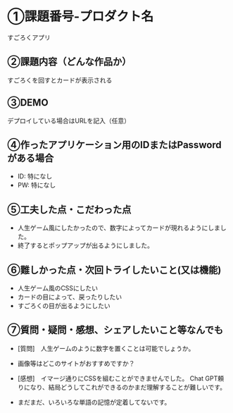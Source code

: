 # ①課題番号-プロダクト名

すごろくアプリ

## ②課題内容（どんな作品か）
すごろくを回すとカードが表示される

## ③DEMO

デプロイしている場合はURLを記入（任意）

## ④作ったアプリケーション用のIDまたはPasswordがある場合

- ID: 特になし
- PW: 特になし

## ⑤工夫した点・こだわった点

- 人生ゲーム風にしたかったので、数字によってカードが現れるようにしました。
- 終了するとポップアップが出るようにしました。

## ⑥難しかった点・次回トライしたいこと(又は機能)

- 人生ゲーム風のCSSにしたい
- カードの目によって、戻ったりしたい
- すごろくの目が出るようにしたい

## ⑦質問・疑問・感想、シェアしたいこと等なんでも

- [質問]　人生ゲームのように数字を置くことは可能でしょうか。
- 画像等はどこのサイトがおすすめですか？


- [感想]　イマージ通りにCSSを組むことができませんでした。
Chat GPT頼りになり、結局どうしてこれができるのかまだ理解することが難しいです。
- まだまだ、いろいろな単語の記憶が定着してないです。